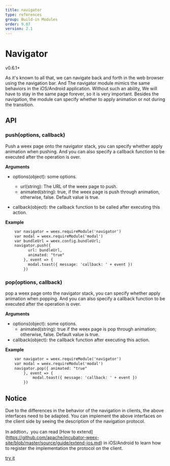 ```yaml
---
title: navigator
type: references
group: Build-in Modules
order: 9.07
version: 2.1
---
```


# Navigator 

<span class="weex-version">v0.6.1+</span>

As it's known to all that, we can navigate back and forth in the web browser using the navigation bar.
And The navigator module mimics the same behaviors in the iOS/Android application. Without such an ability, We will have to stay in the same page forever, so it is very important. Besides the navigation, the module can specify whether to apply animation or not during the transition.

## API
### push(options, callback)

Push a weex page onto the navigator stack, you can specify whether apply animation when pushing. And you can also specify a callback function to be executed after the operation is over.

**Arguments**

* options(object): some options.
  * url(string): The URL of the weex page to push.
  * animated(string): true, if the weex page is push through animation, otherwise, false. Default value is true.

* callback(object): the callback function to be called after executing this action.

**Example**

```html
	var navigator = weex.requireModule('navigator')
  	var modal = weex.requireModule('modal')
	var bundleUrl = weex.config.bundleUrl;
	navigator.push({
          url: bundleUrl,
          animated: "true"
        }, event => {
          modal.toast({ message: 'callback: ' + event })
        })
```

### pop(options, callback)

pop a weex page onto the navigator stack, you can specify whether apply animation when popping. And you can also specify a callback function to be executed after the operation is over.

**Arguments**

* options(object): some options.
  * animated(string): true if the weex page is pop through animation; otherwise, false. Default value is true.
* callback(object): the callback function after executing this action.

**Example**

```html
  	var navigator = weex.requireModule('navigator')
  	var modal = weex.requireModule('modal')
	navigator.pop({ animated: "true"
        }, event => {
          	modal.toast({ message: 'callback: ' + event })
        })
```

## Notice
Due to the differences in the behavior of the navigation in clients, the above interfaces need to be adapted. You can implement the above interfaces on the client side by seeing the description of the navigation protocol. 

In addtion，you can read [How to extend] (https://github.com/apache/incubator-weex-site/blob/master/source/guide/extend-ios.md) in iOS/Android to learn how to register  the implementation the protocol on the client.

[try it](http://dotwe.org/vue/f2daa25e32eec2a294d59a9144660cad)
